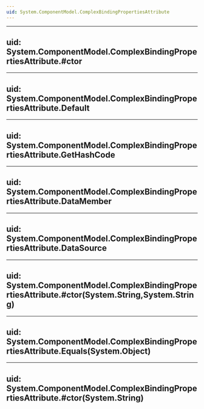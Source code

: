 ```yaml
---
uid: System.ComponentModel.ComplexBindingPropertiesAttribute
---
```


---
uid: System.ComponentModel.ComplexBindingPropertiesAttribute.#ctor
---

---
uid: System.ComponentModel.ComplexBindingPropertiesAttribute.Default
---

---
uid: System.ComponentModel.ComplexBindingPropertiesAttribute.GetHashCode
---

---
uid: System.ComponentModel.ComplexBindingPropertiesAttribute.DataMember
---

---
uid: System.ComponentModel.ComplexBindingPropertiesAttribute.DataSource
---

---
uid: System.ComponentModel.ComplexBindingPropertiesAttribute.#ctor(System.String,System.String)
---

---
uid: System.ComponentModel.ComplexBindingPropertiesAttribute.Equals(System.Object)
---

---
uid: System.ComponentModel.ComplexBindingPropertiesAttribute.#ctor(System.String)
---
